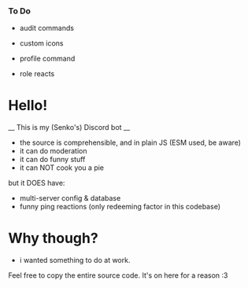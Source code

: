 ### To Do

- audit commands
- custom icons
- profile command

- role reacts

# Hello!

__ This is my (Senko's) Discord bot __

- the source is comprehensible, and in plain JS (ESM used, be aware)
- it can do moderation
- it can do funny stuff
- it can NOT cook you a pie

but it DOES have:

- multi-server config & database
- funny ping reactions (only redeeming factor in this codebase)

# Why though?

- i wanted something to do at work.

Feel free to copy the entire source code. It's on here for a reason :3
